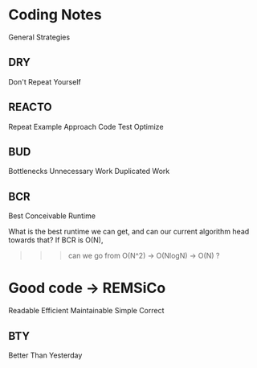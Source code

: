 # Coding Notes

General Strategies

## DRY

Don't Repeat Yourself

## REACTO

Repeat
Example
Approach
Code
Test
Optimize

## BUD

Bottlenecks
Unnecessary Work
Duplicated Work

## BCR

Best Conceivable Runtime

What is the best runtime we can get, and can our current algorithm head towards that?
If BCR is O(N),
>>> can we go from O(N^2) -> O(NlogN) -> O(N) ?

# Good code -> REMSiCo

Readable
Efficient
Maintainable
Simple
Correct



## BTY

Better Than Yesterday